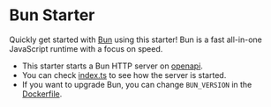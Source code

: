 # Bun Starter

Quickly get started with [Bun](https://bun.sh/) using this starter! Bun is a fast all-in-one JavaScript runtime with a focus on speed.

- This starter starts a Bun HTTP server on [openapi](https://3sf5w5-3000.csb.app/openapi).
- You can check [index.ts](./src/index.ts) to see how the server is started.
- If you want to upgrade Bun, you can change `BUN_VERSION` in the [Dockerfile](./.devcontainer/Dockerfile).
